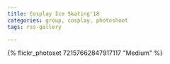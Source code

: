 ```yaml
---
title: Cosplay Ice Skating'18
categories: group, cosplay, photoshoot
tags: rss-gallery

---
```


{% flickr_photoset 72157662847917117 "Medium" %}